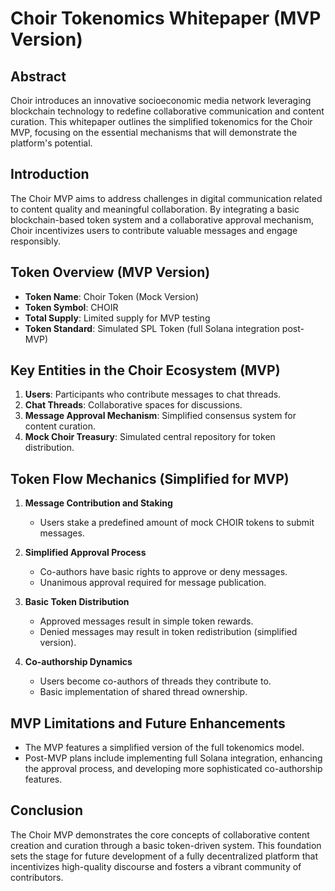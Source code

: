# Choir Tokenomics Whitepaper (MVP Version)

## Abstract

Choir introduces an innovative socioeconomic media network leveraging blockchain technology to redefine collaborative communication and content curation. This whitepaper outlines the simplified tokenomics for the Choir MVP, focusing on the essential mechanisms that will demonstrate the platform's potential.

## Introduction

The Choir MVP aims to address challenges in digital communication related to content quality and meaningful collaboration. By integrating a basic blockchain-based token system and a collaborative approval mechanism, Choir incentivizes users to contribute valuable messages and engage responsibly.

## Token Overview (MVP Version)

- **Token Name**: Choir Token (Mock Version)
- **Token Symbol**: CHOIR
- **Total Supply**: Limited supply for MVP testing
- **Token Standard**: Simulated SPL Token (full Solana integration post-MVP)

## Key Entities in the Choir Ecosystem (MVP)

1. **Users**: Participants who contribute messages to chat threads.
2. **Chat Threads**: Collaborative spaces for discussions.
3. **Message Approval Mechanism**: Simplified consensus system for content curation.
4. **Mock Choir Treasury**: Simulated central repository for token distribution.

## Token Flow Mechanics (Simplified for MVP)

1. **Message Contribution and Staking**
   - Users stake a predefined amount of mock CHOIR tokens to submit messages.

2. **Simplified Approval Process**
   - Co-authors have basic rights to approve or deny messages.
   - Unanimous approval required for message publication.

3. **Basic Token Distribution**
   - Approved messages result in simple token rewards.
   - Denied messages may result in token redistribution (simplified version).

4. **Co-authorship Dynamics**
   - Users become co-authors of threads they contribute to.
   - Basic implementation of shared thread ownership.

## MVP Limitations and Future Enhancements

- The MVP features a simplified version of the full tokenomics model.
- Post-MVP plans include implementing full Solana integration, enhancing the approval process, and developing more sophisticated co-authorship features.

## Conclusion

The Choir MVP demonstrates the core concepts of collaborative content creation and curation through a basic token-driven system. This foundation sets the stage for future development of a fully decentralized platform that incentivizes high-quality discourse and fosters a vibrant community of contributors.
